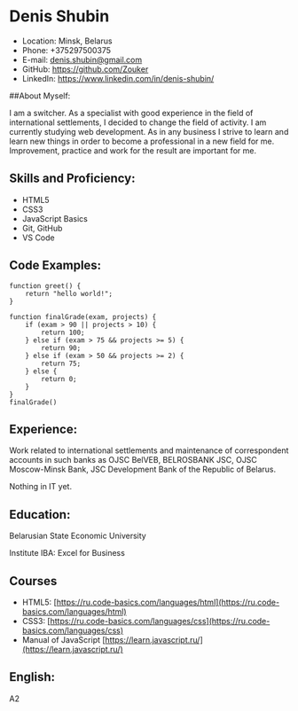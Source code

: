 # Denis Shubin

* Location: Minsk, Belarus
* Phone: +375297500375
* E-mail: denis.shubin@gmail.com
* GitHub: https://github.com/Zouker
* LinkedIn: https://www.linkedin.com/in/denis-shubin/

##About Myself:

I am a switcher. As a specialist with good experience in the field of international settlements, I decided to change the field of activity. I am currently studying web development. As in any business I strive to learn and learn new things in order to become a professional in a new field for me. Improvement, practice and work for the result are important for me.

## Skills and Proficiency:

* HTML5
* CSS3
* JavaScript Basics
* Git, GitHub
* VS Code

## Code Examples:

```
function greet() {
    return "hello world!";
}
```

```
function finalGrade(exam, projects) {
    if (exam > 90 || projects > 10) {
        return 100;
    } else if (exam > 75 && projects >= 5) {
        return 90;
    } else if (exam > 50 && projects >= 2) {
        return 75;
    } else {
        return 0;
    }
}
finalGrade()
```

## Experience:

Work related to international settlements and maintenance of correspondent accounts in such banks as OJSC BelVEB, BELROSBANK JSC, OJSC Moscow-Minsk Bank, JSC Development Bank of the Republic of Belarus.

Nothing in IT yet.

## Education:

Belarusian State Economic University

Institute IBA: Excel for Business

## Courses
* HTML5: [https://ru.code-basics.com/languages/html](https://ru.code-basics.com/languages/html)
* CSS3: [https://ru.code-basics.com/languages/css](https://ru.code-basics.com/languages/css)
* Manual of JavaScript [https://learn.javascript.ru/](https://learn.javascript.ru/)

## English:

A2